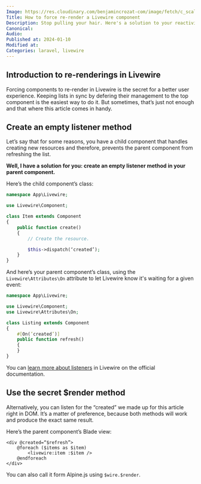 ```yaml
---
Image: https://res.cloudinary.com/benjamincrozat-com/image/fetch/c_scale,f_webp,q_auto,w_1200/https://github.com/benjamincrozat/content/assets/3613731/51920738-2d51-4fe5-9437-44e5360959e7
Title: How to force re-render a Livewire component
Description: Stop pulling your hair. Here's a solution to your reactivity issues in Livewire.
Canonical: 
Audio:
Published at: 2024-01-10
Modified at:
Categories: laravel, livewire
---
```


## Introduction to re-renderings in Livewire

Forcing components to re-render in Livewire is the secret for a better user experience. Keeping lists in sync by defering their management to the top component is the easiest way to do it. But sometimes, that’s just not enough and that where this article comes in handy.

## Create an empty listener method

Let’s say that for some reasons, you have a child component that handles creating new resources and therefore, prevents the parent component from refreshing the list.

**Well, I have a solution for you: create an empty listener method in your parent component.**

Here’s the child component’s class:

```php
namespace App\Livewire;

use Livewire\Component;

class Item extends Component
{
    public function create()
    {
        // Create the resource.

        $this->dispatch(‘created’);
    }
}
```

And here’s your parent component’s class, using the `Livewire\Attributes\On` attribute to let Livewire know it's waiting for a given event:

```php
namespace App\Livewire;

use Livewire\Component;
use Livewire\Attributes\On;

class Listing extends Component
{
    #[On(’created’)]
    public function refresh()
    {
    }
}
```

You can [learn more about listeners](https://livewire.laravel.com/docs/events#listening-for-events) in Livewire on the official documentation.

## Use the secret $render method

Alternatively, you can listen for the “created” we made up for this article right in DOM. It’s a matter of preference, because both methods will work and produce the exact same result.

Here’s the parent component’s Blade view:

```blade
<div @created=“$refresh”>
    @foreach ($items as $item)
        <livewire:item :$item />
    @endforeach
</div>
```

You can also call it form Alpine.js using `$wire.$render`.
